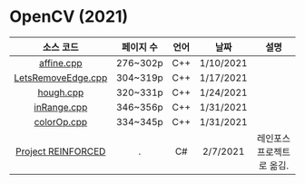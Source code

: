 # OpenCV (2021)
|소스 코드|페이지 수|언어|날짜|설명|
|:---:|:---:|:---:|:---:|:---:|
|[affine.cpp](./affine.cpp)|276~302p|C++|1/10/2021|
|[LetsRemoveEdge.cpp](./LetsRemoveEdge.cpp)|304~319p|C++|1/17/2021|
|[hough.cpp](./hough.cpp)|320~331p|C++|1/24/2021|
|[inRange.cpp](./inRange.cpp)|346~356p|C++|1/31/2021|
|[colorOp.cpp](./colorOp.cpp)|334~345p|C++|1/31/2021|
|[Project REINFORCED](https://github.com/Luigi38/ProjectReinforced)|.|C#|2/7/2021|레인포스 프로젝트로 옮김.|